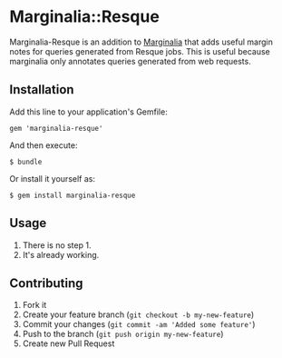 # Marginalia::Resque

Marginalia-Resque is an addition to [Marginalia](http://github.com/37signals/marginalia)
that adds useful margin notes for queries generated from Resque jobs. This is useful because
marginalia only annotates queries generated from web requests.

## Installation

Add this line to your application's Gemfile:

    gem 'marginalia-resque'

And then execute:

    $ bundle

Or install it yourself as:

    $ gem install marginalia-resque

## Usage

1. There is no step 1.
2. It's already working.

## Contributing

1. Fork it
2. Create your feature branch (`git checkout -b my-new-feature`)
3. Commit your changes (`git commit -am 'Added some feature'`)
4. Push to the branch (`git push origin my-new-feature`)
5. Create new Pull Request
